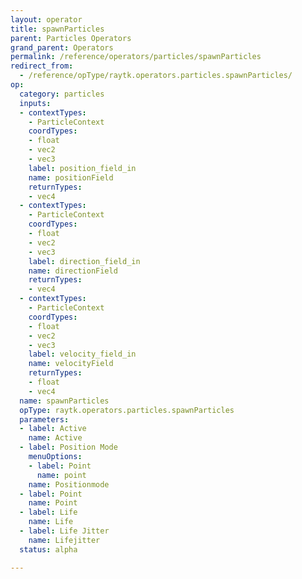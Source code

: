 ```yaml
---
layout: operator
title: spawnParticles
parent: Particles Operators
grand_parent: Operators
permalink: /reference/operators/particles/spawnParticles
redirect_from:
  - /reference/opType/raytk.operators.particles.spawnParticles/
op:
  category: particles
  inputs:
  - contextTypes:
    - ParticleContext
    coordTypes:
    - float
    - vec2
    - vec3
    label: position_field_in
    name: positionField
    returnTypes:
    - vec4
  - contextTypes:
    - ParticleContext
    coordTypes:
    - float
    - vec2
    - vec3
    label: direction_field_in
    name: directionField
    returnTypes:
    - vec4
  - contextTypes:
    - ParticleContext
    coordTypes:
    - float
    - vec2
    - vec3
    label: velocity_field_in
    name: velocityField
    returnTypes:
    - float
    - vec4
  name: spawnParticles
  opType: raytk.operators.particles.spawnParticles
  parameters:
  - label: Active
    name: Active
  - label: Position Mode
    menuOptions:
    - label: Point
      name: point
    name: Positionmode
  - label: Point
    name: Point
  - label: Life
    name: Life
  - label: Life Jitter
    name: Lifejitter
  status: alpha

---
```

